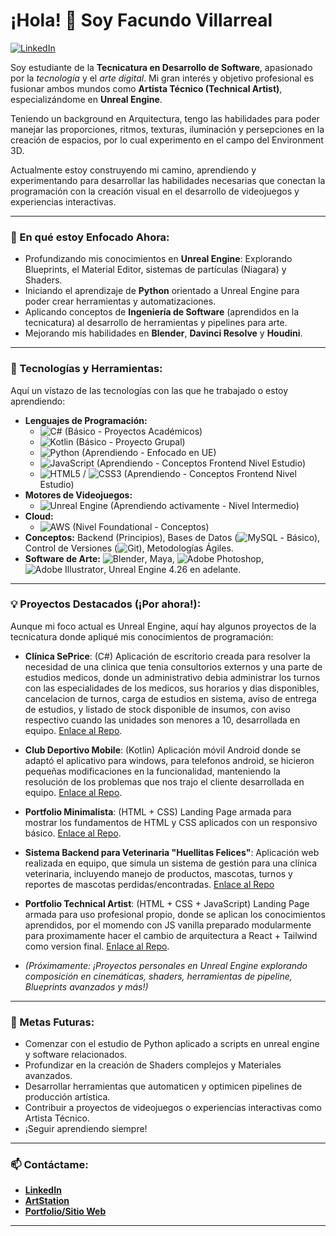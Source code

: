 # ¡Hola! 👋 Soy Facundo Villarreal

<p align="left">
  <a href="https://www.linkedin.com/in/facundovillarreal/" target="_blank"><img alt="LinkedIn" src="https://img.shields.io/badge/LinkedIn-0077B5?style=for-the-badge&logo=linkedin&logoColor=white"></a> 
  </p>

Soy estudiante de la **Tecnicatura en Desarrollo de Software**, apasionado por la *tecnología* y el *arte digital*. Mi gran interés y objetivo profesional es fusionar ambos mundos como **Artista Técnico (Technical Artist)**, especializándome en **Unreal Engine**.

Teniendo un background en Arquitectura, tengo las habilidades para poder manejar las proporciones, ritmos, texturas, iluminación y persepciones en la creación de espacios, por lo cual experimento en el campo del Environment 3D.

Actualmente estoy construyendo mi camino, aprendiendo y experimentando para desarrollar las habilidades necesarias que conectan la programación con la creación visual en el desarrollo de videojuegos y experiencias interactivas.

---

### 🌱 En qué estoy Enfocado Ahora:

* Profundizando mis conocimientos en **Unreal Engine**: Explorando Blueprints, el Material Editor, sistemas de partículas (Niagara) y Shaders.
* Iniciando el aprendizaje de **Python** orientado a Unreal Engine para poder crear herramientas y automatizaciones.
* Aplicando conceptos de **Ingeniería de Software** (aprendidos en la tecnicatura) al desarrollo de herramientas y pipelines para arte.
* Mejorando mis habilidades en **Blender**, **Davinci Resolve** y **Houdini**.

---

### 🔧 Tecnologías y Herramientas:

Aquí un vistazo de las tecnologías con las que he trabajado o estoy aprendiendo:

* **Lenguajes de Programación:**
    * ![C#](https://img.shields.io/badge/C%23-239120?style=for-the-badge&logo=c-sharp&logoColor=white) (Básico - Proyectos Académicos)
    * ![Kotlin](https://img.shields.io/badge/Kotlin-0095D5?&style=for-the-badge&logo=kotlin&logoColor=white) (Básico - Proyecto Grupal)
    * ![Python](https://img.shields.io/badge/python-3670A0?style=for-the-badge&logo=python&logoColor=ffdd54) (Aprendiendo - Enfocado en UE)
    * ![JavaScript](https://img.shields.io/badge/JavaScript-F7DF1E?style=for-the-badge&logo=javascript&logoColor=black) (Aprendiendo - Conceptos Frontend Nivel Estudio)
    * ![HTML5](https://img.shields.io/badge/HTML5-E34F26?style=for-the-badge&logo=html5&logoColor=white) / ![CSS3](https://img.shields.io/badge/CSS3-1572B6?style=for-the-badge&logo=css3&logoColor=white) (Aprendiendo - Conceptos Frontend Nivel Estudio)
* **Motores de Videojuegos:**
    * ![Unreal Engine](https://img.shields.io/badge/Unreal%20Engine-313131?style=for-the-badge&logo=unrealengine&logoColor=white) (Aprendiendo activamente - Nivel Intermedio)
* **Cloud:**
    * ![AWS](https://img.shields.io/badge/AWS-232F3E?style=for-the-badge&logo=amazon-aws&logoColor=white) (Nivel Foundational - Conceptos)
* **Conceptos:** Backend (Principios), Bases de Datos (![MySQL](https://img.shields.io/badge/mysql-4479A1.svg?style=for-the-badge&logo=mysql&logoColor=white) - Básico), Control de Versiones (![Git](https://img.shields.io/badge/git-%23F05033.svg?style=for-the-badge&logo=git&logoColor=white)), Metodologías Ágiles.
* **Software de Arte:** ![Blender](https://img.shields.io/badge/blender-%23F5792A.svg?style=for-the-badge&logo=blender&logoColor=white), Maya, ![Adobe Photoshop](https://img.shields.io/badge/adobe%20photoshop-%2331A8FF.svg?style=for-the-badge&logo=adobe%20photoshop&logoColor=white), ![Adobe Illustrator](https://img.shields.io/badge/adobe%20illustrator-%23FF9A00.svg?style=for-the-badge&logo=adobe%20illustrator&logoColor=white), Unreal Engine 4.26 en adelante.

---

### 💡 Proyectos Destacados (¡Por ahora!):

Aunque mi foco actual es Unreal Engine, aquí hay algunos proyectos de la tecnicatura donde apliqué mis conocimientos de programación:

* **Clínica SePrice**: (C#) Aplicación de escritorio creada para resolver la necesidad de una clinica que tenia consultorios externos y una parte de estudios medicos, donde un administrativo debia administrar los turnos con las especialidades de los medicos, sus
  horarios y dias disponibles, cancelacion de turnos, carga de estudios en sistema, aviso de entrega de estudios, y listado de stock disponible de insumos, con aviso respectivo cuando las unidades son menores a 10, desarrollada en equipo. [Enlace al Repo](https://github.com/marianohlopez/ClinicaSePrice).
* **Club Deportivo Mobile**: (Kotlin) Aplicación móvil Android donde se adaptó el aplicativo para windows, para telefonos android, se hicieron pequeñas modificaciones en la funcionalidad, manteniendo la resolución de los problemas que nos trajo el cliente
  desarrollada en equipo. [Enlace al Repo](https://github.com/marianohlopez/SportClub).
* **Portfolio Minimalista**: (HTML + CSS) Landing Page armada para mostrar los fundamentos de HTML y CSS aplicados con un responsivo básico. [Enlace al Repo](https://github.com/facu041294/Portfolio_FacundoVillarreal_TDS).
* **Sistema Backend para Veterinaria "Huellitas Felices"**: Aplicación web realizada en equipo, que simula un sistema de gestión para una clínica veterinaria, incluyendo manejo de productos, mascotas, turnos y reportes de mascotas perdidas/encontradas. [Enlace al Repo](https://github.com/marianohlopez/IFTS---Backend)
* **Portfolio Technical Artist**: (HTML + CSS + JavaScript) Landing Page armada para uso profesional propio, donde se aplican los conocimientos aprendidos, por el momendo con JS vanilla preparado modularmente para proximamente hacer el cambio de arquitectura a React + Tailwind como version final. [Enlace al Repo](https://github.com/facu041294/PortfolioTechArt).

* *(Próximamente: ¡Proyectos personales en Unreal Engine explorando composición en cinemáticas, shaders, herramientas de pipeline, Blueprints avanzados y más!)*

---

### 🎯 Metas Futuras:

* Comenzar con el estudio de Python aplicado a scripts en unreal engine y software relacionados.
* Profundizar en la creación de Shaders complejos y Materiales avanzados.
* Desarrollar herramientas que automaticen y optimicen pipelines de producción artística.
* Contribuir a proyectos de videojuegos o experiencias interactivas como Artista Técnico.
* ¡Seguir aprendiendo siempre!

---

### 📫 Contáctame:

* **[LinkedIn](https://www.linkedin.com/in/facundovillarreal)**
* **[ArtStation](https://www.artstation.com/facu041294)**
* **[Portfolio/Sitio Web](https://facu041294.github.io/PortfolioTechArt)**

---
